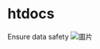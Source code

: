 # htdocs
 Ensure data safety
![圖片](https://github.com/Daniel20806/htdocs/assets/52969081/48e5b28f-ff18-4473-b9ac-9cb6c80ace67)
